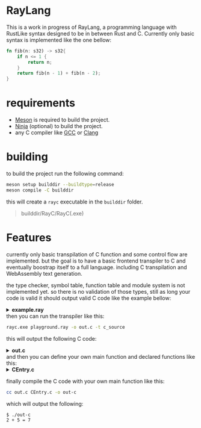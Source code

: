 # RayLang

This is a work in progress of RayLang, a programming language with RustLike syntax designed to be in between Rust and C.
Currently only basic syntax is implemented like the one bellow:

```rust
fn fib(n: s32) -> s32{
	if n <= 1 {
		return n;
	}
	return fib(n - 1) + fib(n - 2);
}
```

# requirements
- [Meson](https://mesonbuild.com/) is required to build the project.
- [Ninja](https://ninja-build.org/) (optional) to build the project.
- any C compiler like [GCC](https://gcc.gnu.org/) or [Clang](https://clang.llvm.org/)

# building
to build the project run the following command:

```bash
meson setup builddir --buildtype=release
meson compile -C builddir
```

this will create a `rayc` executable in the `builddir` folder.
> builddir/RayC/RayC(.exe)

# Features

currently only basic transpilation of C function and some control flow are implemented.
but the goal is to have a basic frontend transpiler to C and eventually boostrap itself to a full language.
including C transpilation and WebAssembly text generation.

the type checker, symbol table, function table and module system is not implemented yet.
so there is no validation of those types, still as long your code is valid it should output valid C code like the example bellow:


<details>
<summary>
<b>example.ray</b>
</summary>

```rust

struct String{
	array_size: usize;
	element_count: usize;
	array: [u8;];
}

struct FILE;
fn fwrite(buffer: void*, elementSize: usize, elementCount: usize, stream: mut FILE*) -> usize;
fn malloc(size: usize) -> void*;
fn get_stdout() -> mut FILE*;
fn getNumberDigits(digits: s32) -> usize;

fn print(str: String){
	fwrite(str.array, sizeof(u8), str.element_count, get_stdout());
}

fn itos(num: s32) -> String{
	let mut n: s32 = num;
	let mut size: usize = getNumberDigits(n);
	let mut array: [u8;] = malloc(size) as mut [u8;];
	let i: usize = (size - 1);
	while n != 0 {
		array[i--] = (n % 10) + '0';
		n /= 10;
	}
	let mut result: String;
	result.array_size = size;
	result.element_count = size;
	result.array = array;
	return result;
}


fn c_memcpy(dest: mut [u8;], src: [u8;], size: usize){
	let mut i: usize = 0;
	while i < size {
		dest[i] = src[i];
		i += 1;
	}
}

fn from_string(array: [u8;], size: usize) -> String{
	let mut result: String;
	result.array_size = size;
	result.element_count = size;
	result.array = malloc(size) as mut [u8;];
	c_memcpy(result.array, array, size);
	return result;
}

fn c_strlen(array: [u8;]) -> usize{
	let mut size: usize = 0;
	while array[size++] != 0 {
	}
	return size;
}

fn from_c_string(array: [u8;]) -> String{
	return from_string(array, c_strlen(array));
}

fn RayMain() -> s32{
	let a: s32 = 2;
	let b: s32= 5;
	let result: s32 = a + b;
	print(itos(a));
	print(from_c_string(" + "));
	print(itos(b));
	print(from_c_string(" = "));
	print(itos(result));
	print(from_c_string("\n"));
	return 0;
}
```

</details>
then you can run the transpiler like this:

```bash
rayc.exe playground.ray -o out.c -t c_source
```
this will output the following C code:

<details>
<summary>
<b>out.c</b>
</summary>

```c
// this file was generated by RayLang C transpiler
#ifdef __cplusplus
extern "C" {
#endif
#include <stddef.h>
#include <stdint.h>
#define i8 int8_t
#define u8 uint8_t
#define u32 uint32_t
#define s32 int32_t
#define u64 uint64_t
#define s64 int64_t
#define f32 float
#define f64 double
#define ssize intmax_t
#define usize uintmax_t
#define c_char char
#define c_int int
#define c_size size_t
#define c_voidptr void *
typedef struct String {
	usize array_size;
	usize element_count;
	u8 *array;
} String;
typedef struct FILE FILE;
usize fwrite(const void* buffer, const usize elementSize, const usize elementCount, FILE* stream);
void* malloc(const usize size);
FILE* get_stdout();
usize getNumberDigits(const s32 digits);
void print(const String str) {
	fwrite(str.array, sizeof(u8), str.element_count, get_stdout());
}
String itos(const s32 num) {
	s32 n = num;
	usize size = getNumberDigits(n);
	u8 *array = (u8 *)(malloc(size));
	usize i = size - 1;
	while (n != 0) {
		array[i--] = n % 10 + (const u8){0x30};
		n /= 10;
	}
	String result;
	result.array_size = size;
	result.element_count = size;
	result.array = array;
	return result;
}
void c_memcpy(u8 *dest, const u8 *src, const usize size) {
	usize i = 0;
	while (i < size) {
		dest[i] = src[i];
		i += 1;
	}
}
String from_string(const u8 *array, const usize size) {
	String result;
	result.array_size = size;
	result.element_count = size;
	result.array = (u8 *)(malloc(size));
	c_memcpy(result.array, array, size);
	return result;
}
usize c_strlen(const u8 *array) {
	usize size = 0;
	while (array[size++] != 0) {
	}
	return size;
}
String from_c_string(const u8 *array) {
	return from_string(array, c_strlen(array));
}
s32 RayMain() {
	s32 a = 2;
	s32 b = 5;
	s32 result = a + b;
	print(itos(a));
	print(from_c_string((const u8[]){0x20, 0x2B, 0x20, 0x00}/*" + "*/));
	print(itos(b));
	print(from_c_string((const u8[]){0x20, 0x3D, 0x20, 0x00}/*" = "*/));
	print(itos(result));
	print(from_c_string((const u8[]){0x0A, 0x00}/*"\n"*/));
	return 0;
}
#ifdef __cplusplus
}
#endif


```
</details>
and then you can define your own main function and declared functions like this:

<details>
<summary>
	<b>CEntry.c</b>
</summary>

```c
#include <math.h>
#include <stddef.h>
#include <stdint.h>
#include <stdio.h>

FILE *get_stdout() { return stdout; }

size_t getNumberDigits(int32_t digits) { return (size_t)ceil(log10(digits)); }

int32_t RayMain();

int main() { return RayMain(); }
```

</details>

finally compile the C code with your own main function like this:

```bash
cc out.c CEntry.c -o out-c
```

which will output the following:

```bash
$ ./out-c
2 + 5 = 7
```

